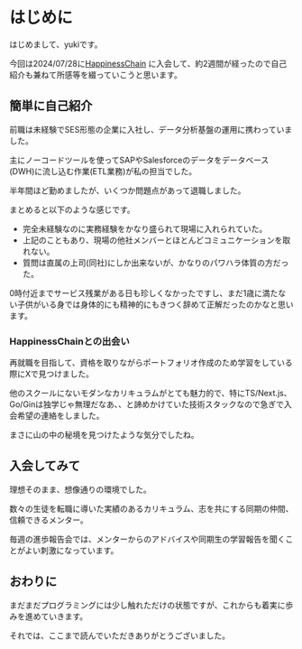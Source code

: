 # はじめに

はじめまして、yukiです。

今回は2024/07/28に[HappinessChain](https://happiness-chain.com) に入会して、約2週間が経ったので自己紹介も兼ねて所感等を綴っていこうと思います。

## 簡単に自己紹介

前職は未経験でSES形態の企業に入社し、データ分析基盤の運用に携わっていました。

主にノーコードツールを使ってSAPやSalesforceのデータをデータベース(DWH)に流し込む作業(ETL業務)が私の担当でした。

半年間ほど勤めましたが、いくつか問題点があって退職しました。

まとめると以下のような感じです。

- 完全未経験なのに実務経験をかなり盛られて現場に入れられていた。
- 上記のこともあり、現場の他社メンバーとほとんどコミュニケーションを取れない。
- 質問は直属の上司(同社)にしか出来ないが、かなりのパワハラ体質の方だった。

0時付近までサービス残業がある日も珍しくなかったですし、まだ1歳に満たない子供がいる身では身体的にも精神的にもきつく辞めて正解だったのかなと思います。

### HappinessChainとの出会い

再就職を目指して、資格を取りながらポートフォリオ作成のため学習をしている際にXで見つけました。

他のスクールにないモダンなカリキュラムがとても魅力的で、特にTS/Next.js、Go/Ginは独学じゃ無理だなあ、、と諦めかけていた技術スタックなので急ぎで入会希望の連絡をしました。

まさに山の中の秘境を見つけたような気分でしたね。

## 入会してみて

理想そのまま、想像通りの環境でした。

数々の生徒を転職に導いた実績のあるカリキュラム、志を共にする同期の仲間、信頼できるメンター。

毎週の進歩報告会では、メンターからのアドバイスや同期生の学習報告を聞くことがよい刺激になっています。

## おわりに

まだまだプログラミングには少し触れただけの状態ですが、これからも着実に歩みを進めていきます。

それでは、ここまで読んでいただきありがとうございました。
